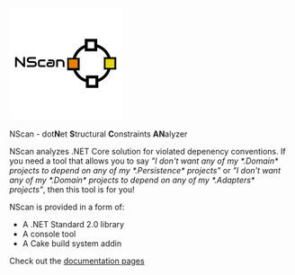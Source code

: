 ![NScanLogo](https://github.com/grzesiek-galezowski/nscan/raw/master/NScan.png)

NScan - dot**N**et **S**tructural **C**onstraints **AN**alyzer

NScan analyzes .NET Core solution for violated depenency conventions. If you need a tool that allows you to say *"I don't want any of my \*.Domain\* projects to depend on any of my \*.Persistence\* projects"* or *"I don't want any of my \*.Domain\* projects to depend on any of my \*.Adapters\* projects"*, then this tool is for you!

NScan is provided in a form of:

* A .NET Standard 2.0 library
* A console tool
* A Cake build system addin

Check out the [documentation pages](https://github.com/grzesiek-galezowski/nscan/wiki)
